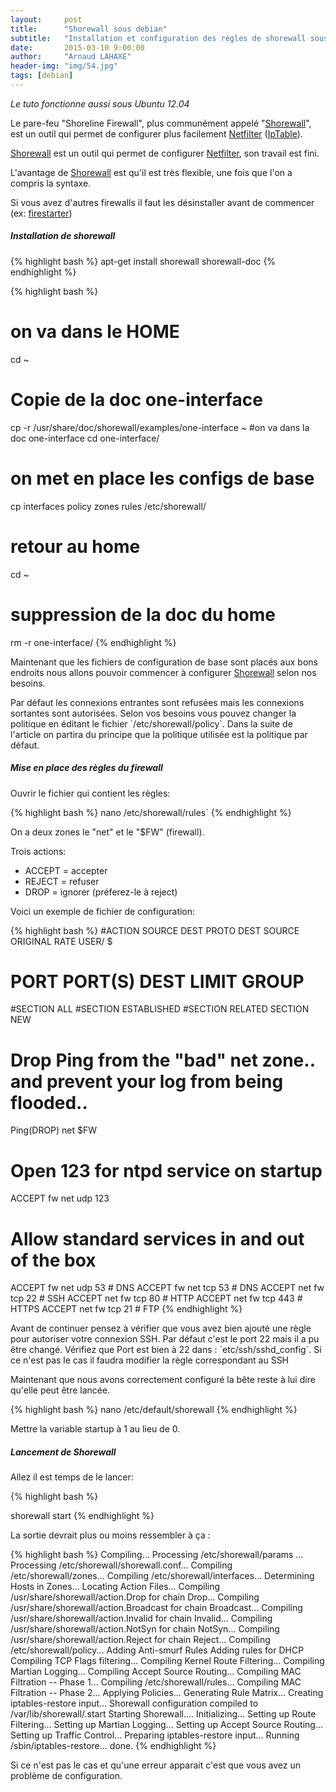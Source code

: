 ```yaml
---
layout:     post
title:      "Shorewall sous debian"
subtitle:   "Installation et configuration des règles de shorewall sous debian"
date:       2015-03-10 9:00:00
author:     "Arnaud LAHAXE"
header-img: "img/54.jpg"
tags: [debian]
---
```


_Le tuto fonctionne aussi sous Ubuntu 12.04_


Le pare-feu "Shoreline Firewall", plus communément appelé "[Shorewall](http://shorewall.net/ "Shorewall")", est un outil qui permet de configurer plus facilement [Netfilter](http://www.netfilter.org/ "Netfilter") ([IpTable](http://fr.wikipedia.org/wiki/Iptables "IpTable")).

[Shorewall](http://shorewall.net/ "Shorewall") est un outil qui permet de configurer [Netfilter](http://www.netfilter.org/ "Netfilter"), son travail est fini.

L'avantage de [Shorewall](http://shorewall.net/ "Shorewall") est qu'il est très flexible, une fois que l'on a compris la syntaxe.

Si vous avez d'autres firewalls il faut les désinstaller avant de commencer (ex: [firestarter](http://www.fs-security.com/ "FireStarter"))

##### Installation de shorewall

{% highlight bash %}
apt-get install shorewall shorewall-doc
{% endhighlight %}

{% highlight bash %}
# on va dans le HOME
cd ~
# Copie de la doc one-interface
cp -r /usr/share/doc/shorewall/examples/one-interface ~
#on va dans la doc one-interface
cd one-interface/
# on met en place les configs de base
cp interfaces policy zones rules /etc/shorewall/
# retour au home
cd ~
# suppression de la doc du home
rm -r one-interface/
{% endhighlight %}

Maintenant que les fichiers de configuration de base sont placés aux bons endroits nous allons pouvoir commencer à configurer [Shorewall](http://shorewall.net/ "Shorewall") selon nos besoins.

<div class="alert  alert-block">Par défaut les connexions entrantes sont refusées mais les connexions sortantes sont autorisées. Selon vos besoins vous pouvez changer la politique en éditant le fichier `/etc/shorewall/policy`.
Dans la suite de l'article on partira du principe que la politique utilisée est la politique par défaut.</div>

##### Mise en place des règles du firewall

Ouvrir le fichier qui contient les règles:

{% highlight bash %}
	nano /etc/shorewall/rules`
{% endhighlight %}

On a deux zones le "net" et le "$FW" (firewall).

Trois actions:

*   ACCEPT = accepter
*   REJECT = refuser
*   DROP = ignorer (préferez-le à reject)

Voici un exemple de fichier de configuration:

{% highlight bash %}
#ACTION         SOURCE          DEST            PROTO   DEST    SOURCE          ORIGINAL        RATE            USER/  $
#                                                       PORT    PORT(S)         DEST            LIMIT           GROUP
#SECTION ALL
#SECTION ESTABLISHED
#SECTION RELATED
SECTION NEW

# Drop Ping from the "bad" net zone.. and prevent your log from being flooded..

Ping(DROP)    net               $FW

# Open 123 for ntpd service on startup
ACCEPT   fw             net               udp   123

# Allow standard services in and out of the box
ACCEPT   fw             net               udp    53     # DNS
ACCEPT   fw             net               tcp    53     # DNS
ACCEPT   net            fw                tcp    22     # SSH
ACCEPT   net            fw                tcp    80     # HTTP
ACCEPT   net            fw                tcp    443    # HTTPS
ACCEPT   net            fw                tcp    21     # FTP
{% endhighlight %}


<div class="alert alert-warning alert-block">Avant de continuer pensez à vérifier que vous avez bien ajouté une règle pour autoriser votre connexion SSH. Par défaut c'est le port 22 mais il a pu être changé. Vérifiez que Port est bien à 22 dans : `etc/ssh/sshd_config`. Si ce n'est pas le cas il faudra modifier la règle correspondant au SSH</div>

Maintenant que nous avons correctement configuré la bête reste à lui dire qu'elle peut être lancée.

{% highlight bash %}
nano /etc/default/shorewall
{% endhighlight %}


Mettre la variable startup à 1 au lieu de 0.

##### Lancement de Shorewall

Allez il est temps de le lancer:

{% highlight bash %}

shorewall start
{% endhighlight %}


La sortie devrait plus ou moins ressembler à ça :

{% highlight bash %}
Compiling...
Processing /etc/shorewall/params ...
Processing /etc/shorewall/shorewall.conf...
Compiling /etc/shorewall/zones...
Compiling /etc/shorewall/interfaces...
Determining Hosts in Zones...
Locating Action Files...
Compiling /usr/share/shorewall/action.Drop for chain Drop...
Compiling /usr/share/shorewall/action.Broadcast for chain Broadcast...
Compiling /usr/share/shorewall/action.Invalid for chain Invalid...
Compiling /usr/share/shorewall/action.NotSyn for chain NotSyn...
Compiling /usr/share/shorewall/action.Reject for chain Reject...
Compiling /etc/shorewall/policy...
Adding Anti-smurf Rules
Adding rules for DHCP
Compiling TCP Flags filtering...
Compiling Kernel Route Filtering...
Compiling Martian Logging...
Compiling Accept Source Routing...
Compiling MAC Filtration -- Phase 1...
Compiling /etc/shorewall/rules...
Compiling MAC Filtration -- Phase 2...
Applying Policies...
Generating Rule Matrix...
Creating iptables-restore input...
Shorewall configuration compiled to /var/lib/shorewall/.start
Starting Shorewall....
Initializing...
Setting up Route Filtering...
Setting up Martian Logging...
Setting up Accept Source Routing...
Setting up Traffic Control...
Preparing iptables-restore input...
Running /sbin/iptables-restore...
done.
{% endhighlight %}


Si ce n'est pas le cas et qu'une erreur apparait c'est que vous avez un problème de configuration.